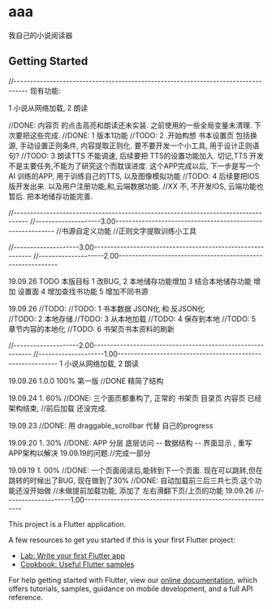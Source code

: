 # aaa

我自己的小说阅读器


## Getting Started



//----------------------------------------------------------------------------------
现有功能:

1 小说从网络加载,
2 朗读

//DONE: 内容页 的点击高亮和朗读还未实装. 之前使用的一些全局变量未清理. 下次要把这些完成.
//DONE: 1  版本1功能 
//TODO: 2  .开始构想 书本设置页  包括换源, 手动设置正则条件, 内容提取正则化. 要不要开发一个小工具, 用于设计正则语句?
//TODO: 3  朗读TTS 不能调速, 后续要把 TTS的设置功能加入. 切记,TTS 开发不是主要任务,不能为了研究这个而耽误进度. 
        这个APP完成以后, 下一步是写一个 AI 训练的APP, 用于训练自己的TTS, 以及图像模拟功能
//TODO: 4  后续要把IOS版开发出来. 以及用户注册功能,和,云端数据功能. //XX 不, 不开发IOS, 云端功能也暂后. 把本地储存功能完善.


//----------------------------------------------------------------------------------
//--------------------3.00-----------------------------------------------------------
//书源自定义功能
//正则文字提取训练小工具



//--------------------3.00-----------------------------------------------------------
//--------------------2.00-----------------------------------------------------------

19.09.26
TODO 本版目标
 1 改BUG,
 2 本地储存功能增加
 3 结合本地储存功能 增加 设置面
 4 增加查找书功能
 5 增加不同书源




19.09.26 
//TODO: 
//TODO: 1 书本数据 JSON化 和 反JSON化  
//TODO: 2 本地存储 
//TODO: 3 从本地加载 
//TODO: 4 保存到本地 
//TODO: 5 章节内容的本地化 
//TODO: 6 书架页书本资料的刷新 


//--------------------2.00-----------------------------------------------------------
//--------------------1.00-----------------------------------------------------------
1 小说从网络加载,
2 朗读

19.09.26 1.0.0 100% 第一版 
//DONE 精简了结构


19.09.24 1.  60%
//DONE: 三个面页都重构了,  正常的 书架页 目录页 内容页 已经架构结束, //前后加载 还没完成.

19.09.23
//DONE: 用 draggable_scrollbar 代替 自己的progress

19.09.20 1.  30%
//DONE: APP 分层       底层访问 -- 数据结构 --  界面显示    , 重写 APP架构以解决 19.09.19的问题.//完成一部分


19.09.19 1.  00%
//DONE: 一个页面阅读后,能转到下一个页面. 现在可以跳转,但在跳转的时候出了BUG,  现在做到了30% 
//DONE: 自动加载前三后三共七页.这个功能还没开始做 //未做提前加载功能, 添加了 左右滑翻下页/上页的功能 19.09.26
//--------------------1.00-----------------------------------------------------------



This project is a Flutter application.

A few resources to get you started if this is your first Flutter project:

- [Lab: Write your first Flutter app](https://flutter.io/docs/get-started/codelab)
- [Cookbook: Useful Flutter samples](https://flutter.io/docs/cookbook)


For help getting started with Flutter, view our 
[online documentation](https://flutter.io/docs), which offers tutorials, 
samples, guidance on mobile development, and a full API reference.
